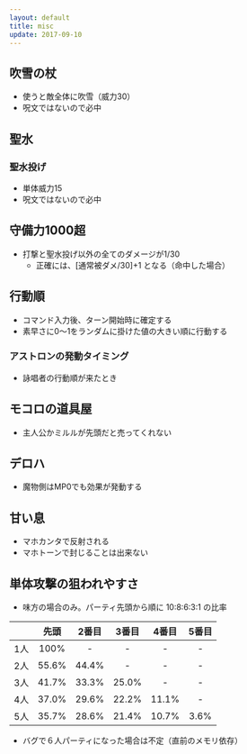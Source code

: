 ```yaml
---
layout: default
title: misc
update: 2017-09-10
---
```



## 吹雪の杖

* 使うと敵全体に吹雪（威力30）
* 呪文ではないので必中

## 聖水

### 聖水投げ

* 単体威力15
* 呪文ではないので必中

## <a name="def1000over">守備力1000超

* 打撃と聖水投げ以外の全てのダメージが1/30
	* 正確には、[通常被ダメ/30]+1 となる（命中した場合）

## 行動順

* コマンド入力後、ターン開始時に確定する
* 素早さに0～1をランダムに掛けた値の大きい順に行動する

### アストロンの発動タイミング

* 詠唱者の行動順が来たとき

## モコロの道具屋

* 主人公かミルルが先頭だと売ってくれない

## デロハ

* 魔物側はMP0でも効果が発動する

## 甘い息

* マホカンタで反射される
* マホトーンで封じることは出来ない

## 単体攻撃の狙われやすさ

* 味方の場合のみ。パーティ先頭から順に 10:8:6:3:1 の比率

|     | 先頭   | 2番目 | 3番目 | 4番目 | 5番目 |
|:---:|:------:|:-----:|:-----:|:-----:|:-----:|
| 1人 | 100%   |   -   |   -   |   -   |   -   |
| 2人 |  55.6% | 44.4% |   -   |   -   |   -   |
| 3人 |  41.7% | 33.3% | 25.0% |   -   |   -   |
| 4人 |  37.0% | 29.6% | 22.2% | 11.1% |   -   |
| 5人 |  35.7% | 28.6% | 21.4% | 10.7% |  3.6% |

* バグで６人パーティになった場合は不定（直前のメモリ依存）

